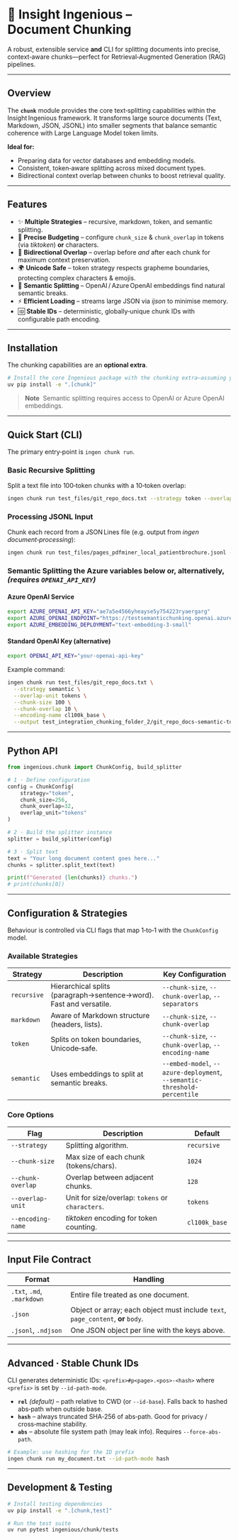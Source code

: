 # 🧠 Insight Ingenious – Document Chunking

A robust, extensible service **and** CLI for splitting documents into precise, context‑aware chunks—perfect for Retrieval‑Augmented Generation (RAG) pipelines.

---

## Overview

The **`chunk`** module provides the core text‑splitting capabilities within the Insight Ingenious framework. It transforms large source documents (Text, Markdown, JSON, JSONL) into smaller segments that balance semantic coherence with Large Language Model token limits.

**Ideal for:**

* Preparing data for vector databases and embedding models.
* Consistent, token‑aware splitting across mixed document types.
* Bidirectional context overlap between chunks to boost retrieval quality.

---

## Features

* ✨ **Multiple Strategies** – recursive, markdown, token, and semantic splitting.
* 📏 **Precise Budgeting** – configure `chunk_size` & `chunk_overlap` in tokens (via *tiktoken*) **or** characters.
* 🔗 **Bidirectional Overlap** – overlap before *and* after each chunk for maximum context preservation.
* 🌍 **Unicode Safe** – token strategy respects grapheme boundaries, protecting complex characters & emojis.
* 🧠 **Semantic Splitting** – OpenAI / Azure OpenAI embeddings find natural semantic breaks.
* ⚡ **Efficient Loading** – streams large JSON via *ijson* to minimise memory.
* 🆔 **Stable IDs** – deterministic, globally‑unique chunk IDs with configurable path encoding.

---

## Installation

The chunking capabilities are an **optional extra**.

```bash
# Install the core Ingenious package with the chunking extra—assuming you’ve already run pip install uv, created your environment with uv venv, and activated it.
uv pip install -e ".[chunk]"
```

> **Note**  Semantic splitting requires access to OpenAI or Azure OpenAI embeddings.

---

## Quick Start (CLI)

The primary entry‑point is `ingen chunk run`.

### Basic Recursive Splitting

Split a text file into 100‑token chunks with a 10‑token overlap:

```bash
ingen chunk run test_files/git_repo_docs.txt --strategy token --overlap-unit tokens --chunk-size 100 --chunk-overlap 10 --encoding-name cl100k_base --output test_integration_chunking_folder_2/git_repo_docs-token-tokens.jsonl
```

### Processing JSONL Input

Chunk each record from a JSON Lines file (e.g. output from *ingen document‑processing*):

```bash
ingen chunk run test_files/pages_pdfminer_local_patientbrochure.jsonl --strategy token --overlap-unit tokens --chunk-size 100 --chunk-overlap 10 --encoding-name cl100k_base --output test_integration_chunking_folder_2/pages_pdfminer_local_patientbrochure-token-tokens.jsonl
```

### Semantic Splitting the Azure variables below or, alternatively, *(requires `OPENAI_API_KEY`)*

#### Azure OpenAI Service

```bash
export AZURE_OPENAI_API_KEY="ae7a5e4566yheayse5y754223ryaergarg"
export AZURE_OPENAI_ENDPOINT="https://testsemanticchunking.openai.azure.com/"
export AZURE_EMBEDDING_DEPLOYMENT="text-embedding-3-small"
```

#### Standard OpenAI Key (alternative)

```bash
export OPENAI_API_KEY="your-openai-api-key"
```

Example command:

```bash
ingen chunk run test_files/git_repo_docs.txt \
  --strategy semantic \
  --overlap-unit tokens \
  --chunk-size 100 \
  --chunk-overlap 10 \
  --encoding-name cl100k_base \
  --output test_integration_chunking_folder_2/git_repo_docs-semantic-tokens.jsonl
```
---

## Python API

```python
from ingenious.chunk import ChunkConfig, build_splitter

# 1 · Define configuration
config = ChunkConfig(
    strategy="token",
    chunk_size=256,
    chunk_overlap=32,
    overlap_unit="tokens"
)

# 2 · Build the splitter instance
splitter = build_splitter(config)

# 3 · Split text
text = "Your long document content goes here..."
chunks = splitter.split_text(text)

print(f"Generated {len(chunks)} chunks.")
# print(chunks[0])
```

---

## Configuration & Strategies

Behaviour is controlled via CLI flags that map 1‑to‑1 with the `ChunkConfig` model.

### Available Strategies

| Strategy    | Description                                                        | Key Configuration                                                        |
| ----------- | ------------------------------------------------------------------ | ------------------------------------------------------------------------ |
| `recursive` | Hierarchical splits (paragraph→sentence→word). Fast and versatile. | `--chunk-size`, `--chunk-overlap`, `--separators`                        |
| `markdown`  | Aware of Markdown structure (headers, lists).                      | `--chunk-size`, `--chunk-overlap`                                        |
| `token`     | Splits on token boundaries, Unicode‑safe.                          | `--chunk-size`, `--chunk-overlap`, `--encoding-name`                     |
| `semantic`  | Uses embeddings to split at semantic breaks.                       | `--embed-model`, `--azure-deployment`, `--semantic-threshold-percentile` |

### Core Options

| Flag              | Description                                      | Default       |
| ----------------- | ------------------------------------------------ | ------------- |
| `--strategy`      | Splitting algorithm.                             | `recursive`   |
| `--chunk-size`    | Max size of each chunk (tokens/chars).           | `1024`        |
| `--chunk-overlap` | Overlap between adjacent chunks.                 | `128`         |
| `--overlap-unit`  | Unit for size/overlap: `tokens` or `characters`. | `tokens`      |
| `--encoding-name` | *tiktoken* encoding for token counting.          | `cl100k_base` |

---

## Input File Contract

| Format                     | Handling                                                                         |
| -------------------------- | -------------------------------------------------------------------------------- |
| `.txt`, `.md`, `.markdown` | Entire file treated as one document.                                             |
| `.json`                    | Object or array; each object must include `text`, `page_content`, **or** `body`. |
| `.jsonl`, `.ndjson`        | One JSON object per line with the keys above.                                    |

---

## Advanced · Stable Chunk IDs

CLI generates deterministic IDs: `<prefix>#p<page>.<pos>-<hash>` where `<prefix>` is set by `--id-path-mode`.

* **`rel`** *(default)* – path relative to CWD (or `--id-base`). Falls back to hashed abs‑path when outside base.
* **`hash`** – always truncated SHA‑256 of abs‑path. Good for privacy / cross‑machine stability.
* **`abs`** – absolute file system path (may leak info). Requires `--force-abs-path`.

```bash
# Example: use hashing for the ID prefix
ingen chunk run my_document.txt --id-path-mode hash
```

---

## Development & Testing

```bash
# Install testing dependencies
uv pip install -e ".[chunk,test]"

# Run the test suite
uv run pytest ingenious/chunk/tests
```
